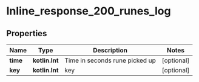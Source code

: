 
# Inline_response_200_runes_log

## Properties
Name | Type | Description | Notes
------------ | ------------- | ------------- | -------------
**time** | **kotlin.Int** | Time in seconds rune picked up |  [optional]
**key** | **kotlin.Int** | key |  [optional]




